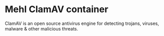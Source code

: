 Mehl ClamAV container
=====================

ClamAV is an open source antivirus engine for detecting trojans, viruses,
malware & other malicious threats.
